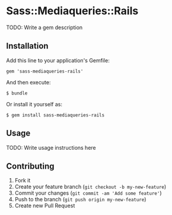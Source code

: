 # Sass::Mediaqueries::Rails

TODO: Write a gem description

## Installation

Add this line to your application's Gemfile:

    gem 'sass-mediaqueries-rails'

And then execute:

    $ bundle

Or install it yourself as:

    $ gem install sass-mediaqueries-rails

## Usage

TODO: Write usage instructions here

## Contributing

1. Fork it
2. Create your feature branch (`git checkout -b my-new-feature`)
3. Commit your changes (`git commit -am 'Add some feature'`)
4. Push to the branch (`git push origin my-new-feature`)
5. Create new Pull Request

